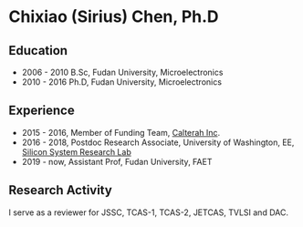 # Chixiao (Sirius) Chen, Ph.D

## Education

* 2006 - 2010 B.Sc, Fudan University, Microelectronics
* 2010 - 2016 Ph.D, Fudan University, Microelectronics

## Experience

* 2015 - 2016, Member of Funding Team, [Calterah Inc](http://www.calterah.com/).
* 2016 - 2018, Postdoc Research Associate, University of Washington, EE, [Silicon System Research Lab](http://labs.ece.uw.edu/ssrl/ssrl_website/Home.html)
* 2019 - now,  Assistant Prof, Fudan University, FAET

## Research Activity

I serve as a reviewer for JSSC, TCAS-1, TCAS-2, JETCAS, TVLSI and DAC. 
